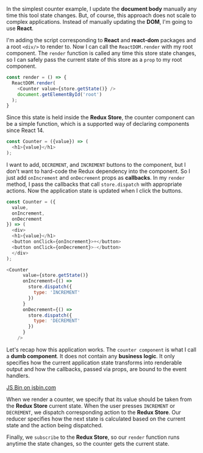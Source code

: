In the simplest counter example, I update the **document body** manually any time this tool state changes. But, of course, this approach does not scale to complex applications. Instead of manually updating the **DOM**, I'm going to use **React**.

I'm adding the script corresponding to **React** and **react-dom** packages and a root `<div/>` to render to. Now I can call the `ReactDOM.render` with my root component. The `render` function is called any time this store state changes, so I can safely pass the current state of this store as a `prop` to my root component.

``` javascript
const render = () => {
  ReactDOM.render(
    <Counter value={store.getState()} />
    document.getElementById('root')
  );
}
```

Since this state is held inside the **Redux Store**, the counter component can be a simple function, which is a supported way of declaring components since React 14.

``` javascript
const Counter = ({value}) => (
  <h1>{value}</h1>
);
```

I want to add, `DECREMENT`, and `INCREMENT` buttons to the component, but I don't want to hard-code the Redux dependency into the component. So I just add `onIncrement` and `onDecrement` props as **callbacks**. In my `render` method, I pass the callbacks that call `store.dispatch` with appropriate actions. Now the application state is updated when I click the buttons.

``` javascript
const Counter = ({
  value,
  onIncrement,
  onDecrement
}) => (
  <div>
  <h1>{value}</h1>
  <button onClick={onIncrement}>+</button>
  <button onClick={onDecrement}>-</button>
  </div>
);

<Counter
      value={store.getState()}
      onIncrement={() =>
        store.dispatch({
          type: 'INCREMENT'           
        })            
      }
      onDecrement={() =>
        store.dispatch({
          type: 'DECREMENT'           
        })            
      }
    />
```

Let's recap how this application works. The `counter component` is what I call a **dumb component**. It does not contain any **business logic**. It only specifies how the current application state transforms into renderable output and how the callbacks, passed via props, are bound to the event handlers.

<a class="jsbin-embed" href="https://jsbin.com/fotipa/2/embed?js,output">JS Bin on jsbin.com</a><script src="https://static.jsbin.com/js/embed.min.js?3.35.12"></script>

When we render a counter, we specify that its value should be taken from the **Redux Store** current state. When the user presses `INCREMENT` or `DECREMENT`, we dispatch corresponding action to the **Redux Store**. Our reducer specifies how the next state is calculated based on the current state and the action being dispatched.

Finally, we `subscribe` to the **Redux Store**, so our `render` function runs anytime the state changes, so the counter gets the current state.
